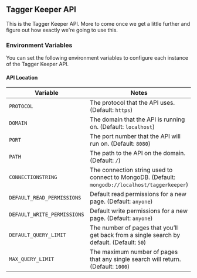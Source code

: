## Tagger Keeper API

This is the Tagger Keeper API. More to come 
once we get a little further and figure out 
how exactly we're going to use this.

### Environment Variables

You can set the following environment 
variables to configure each instance of the 
Tagger Keeper API.

#### API Location

Variable | Notes
--- | ---
`PROTOCOL` | The protocol that the API uses. (Default: `https`)
`DOMAIN` | The domain that the API is running on. (Default: `localhost`)
`PORT` | The port number that the API will run on. (Default: `8080`)
`PATH` | The path to the API on the domain. (Default: `/`)
`CONNECTIONSTRING` | The connection string used to connect to MongoDB. (Default: `mongodb://localhost/taggerkeeper`)
`DEFAULT_READ_PERMISSIONS` | Default read permissions for a new page. (Default: `anyone`)
`DEFAULT_WRITE_PERMISSIONS` | Default write permissions for a new page. (Default: `anyone`)
`DEFAULT_QUERY_LIMIT` | The number of pages that you’ll get back from a single search by default. (Default: `50`)
`MAX_QUERY_LIMIT` | The maximum number of pages that any single search will return. (Default: `1000`)